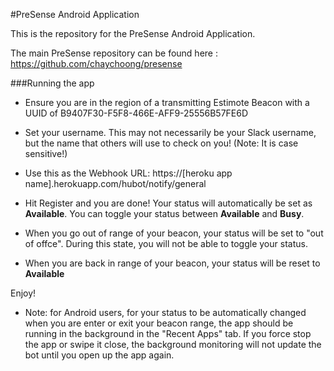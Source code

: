 #PreSense Android Application

This is the repository for the PreSense Android Application. 

The main PreSense repository can be found here : https://github.com/chaychoong/presense

###Running the app

* Ensure you are in the region of a transmitting Estimote Beacon with a UUID of B9407F30-F5F8-466E-AFF9-25556B57FE6D

* Set your username. This may not necessarily be your Slack username, but the name that others will use to check on you! (Note: It is case sensitive!)

* Use this as the Webhook URL: https://[heroku app name].herokuapp.com/hubot/notify/general

* Hit Register and you are done! Your status will automatically be set as **Available**. You can toggle your status between **Available** and **Busy**.

* When you go out of range of your beacon, your status will be set to "out of offce". During this state, you will not be able to toggle your status.

* When you are back in range of your beacon, your status will be reset to **Available**

Enjoy!

* Note: for Android users, for your status to be automatically changed when you are enter or exit your beacon range, the app should be running in the background in the "Recent Apps" tab. If you force stop the app or swipe it close, the background monitoring will not update the bot until you open up the app again.

